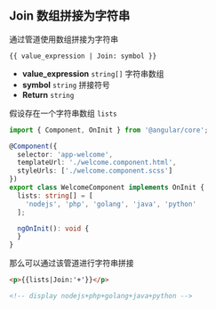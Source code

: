 ## Join 数组拼接为字符串

通过管道使用数组拼接为字符串

```
{{ value_expression | Join: symbol }}
```

- **value_expression** `string[]` 字符串数组
- **symbol** `string` 拼接符号
- **Return** `string`

假设存在一个字符串数组 `lists`

```typescript
import { Component, OnInit } from '@angular/core';

@Component({
  selector: 'app-welcome',
  templateUrl: './welcome.component.html',
  styleUrls: ['./welcome.component.scss']
})
export class WelcomeComponent implements OnInit {
  lists: string[] = [
    'nodejs', 'php', 'golang', 'java', 'python'
  ];

  ngOnInit(): void {
  }
}
```

那么可以通过该管道进行字符串拼接

```html
<p>{{lists|Join:'+'}}</p>

<!-- display nodejs+php+golang+java+python -->
```